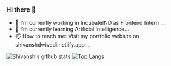 ### Hi there 👋


- 🔭 I’m currently working in IncubateIND as Frontend Intern ...
- 🌱 I’m currently learning Artficial Intelligence...
- 📫 How to reach me: Visit my portfolio website on shivanshdwivedi.netlify.app ...

![Shivansh's github stats](https://github-readme-stats.vercel.app/api?username=shivanshdwivedi&show_icons=true&theme=radical)
[![Top Langs](https://github-readme-stats.vercel.app/api/top-langs/?username=shivanshdwivedi)](https://github.com/anuraghazra/github-readme-stats)

